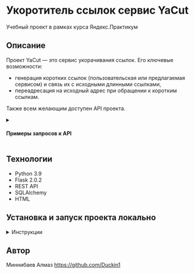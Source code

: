 # Укоротитель ссылок сервис YaCut
Учебный проект в рамках курса Яндекс.Практикум

## Описание
Проект YaCut — это сервис укорачивания ссылок. Его ключевые возможности:
- генерация коротких ссылок (пользовательская или предлагаемая сервисом) 
и связь их с исходными длинными ссылками,
- переадресация на исходный адрес при обращении к коротким ссылкам.

Также всем желающим доступен API проекта.
<details><summary><h4> Примеры запросов к API </h4></summary>

- Генерация короткой ссылки: 
    ```SQL
    POST /api/id/
    {
      'url': 'string',
      'custom_id': 'string'
    }
    ```

- Получение оригинальной ссылки по указанному короткому идентификатору:
    ```SQL
    GET /api/id/{short_id}/
    ```

</details>

## Технологии
- Python 3.9
- Flask 2.0.2
- REST API
- SQLAlchemy
- HTML

## Установка и запуск проекта локально
<details><summary> Инструкции </summary>

- Клонировать репозиторий и перейти в него в командной строке:

    ```bash
    git clone https://github.com/Hastred45/yacut
    cd yacut
    ```

- Cоздать и активировать виртуальное окружение:

    * Если у вас Linux/MacOS
        ```bash
        python3 -m venv venv
        source venv/bin/activate
        ```

    * Если у вас windows
        ```bash
        python -m venv venv
        source venv/scripts/activate
        ```

- Установить необходимые зависимости:

    ```bash
    python -m pip install --upgrade pip
    pip install -r requirements.txt
    ```

- Не забудьте создать файл `.env` и наполнить его:

    ```
    DATABASE_URI=sqlite:///db.sqlite3
    FLASK_APP=yacut
    FLASK_ENV=development
    SECRET_KEY=<Ваш_секретный_ключ>
    ```

- Создать файл базы данных и таблицы в нем:

    ```bash
    flask shell
    >>> from yacut import db
    >>> db.create_all()
    ```

- Запустить локально:

    ```bash
    flask run
    ```

</details>

## Автор
Миннибаев Алмаз
https://github.com/Duckin1